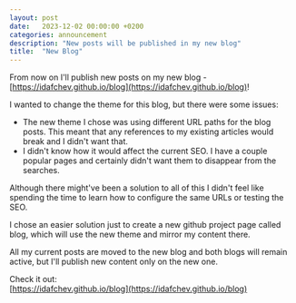 ```yaml
---
layout: post
date:   2023-12-02 00:00:00 +0200
categories: announcement
description: "New posts will be published in my new blog"
title:  "New Blog"
---
```


From now on I'll publish new posts on my new blog - [https://idafchev.github.io/blog](https://idafchev.github.io/blog)!  

I wanted to change the theme for this blog, but there were some issues:  
  * The new theme I chose was using different URL paths for the blog posts. This meant that any references to my existing articles would break and I didn't want that.  
  * I didn't know how it would affect the current SEO. I have a couple popular pages and certainly didn't want them to disappear from the searches.  

Although there might've been a solution to all of this I didn't feel like spending the time to learn how to configure the same URLs or testing the SEO.  

I chose an easier solution just to create a new github project page called blog, which will use the new theme and mirror my content there.  

All my current posts are moved to the new blog and both blogs will remain active, but I'll publish new content only on the new one.  

Check it out:  
[https://idafchev.github.io/blog](https://idafchev.github.io/blog)
